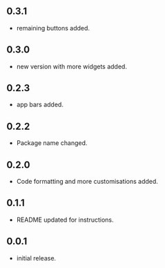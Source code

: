 ## 0.3.1

* remaining buttons added.

## 0.3.0

* new version with more widgets added.

## 0.2.3

* app bars added.

## 0.2.2

* Package name changed.

## 0.2.0

* Code formatting and more customisations added.

## 0.1.1

* README updated for instructions.

## 0.0.1

* initial release.

